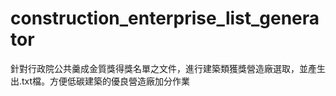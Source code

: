 # construction_enterprise_list_generator
針對行政院公共羹成金質獎得獎名單之文件，進行建築類獲獎營造廠選取，並產生出.txt檔。方便低碳建築的優良營造廠加分作業

